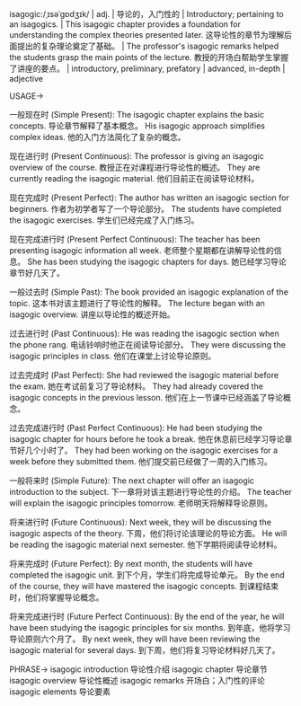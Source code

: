 isagogic:/ˌɪsəˈɡɒdʒɪk/ | adj. | 导论的，入门性的 | Introductory; pertaining to an isagogics. |  This isagogic chapter provides a foundation for understanding the complex theories presented later.  这导论性的章节为理解后面提出的复杂理论奠定了基础。 | The professor's isagogic remarks helped the students grasp the main points of the lecture. 教授的开场白帮助学生掌握了讲座的要点。 | introductory, preliminary, prefatory | advanced, in-depth | adjective

USAGE->

一般现在时 (Simple Present):
The isagogic chapter explains the basic concepts. 导论章节解释了基本概念。
His isagogic approach simplifies complex ideas. 他的入门方法简化了复杂的概念。


现在进行时 (Present Continuous):
The professor is giving an isagogic overview of the course. 教授正在对课程进行导论性的概述。
They are currently reading the isagogic material. 他们目前正在阅读导论材料。


现在完成时 (Present Perfect):
The author has written an isagogic section for beginners. 作者为初学者写了一个导论部分。
The students have completed the isagogic exercises. 学生们已经完成了入门练习。


现在完成进行时 (Present Perfect Continuous):
The teacher has been presenting isagogic information all week.  老师整个星期都在讲解导论性的信息。
She has been studying the isagogic chapters for days. 她已经学习导论章节好几天了。


一般过去时 (Simple Past):
The book provided an isagogic explanation of the topic. 这本书对该主题进行了导论性的解释。
The lecture began with an isagogic overview.  讲座以导论性的概述开始。


过去进行时 (Past Continuous):
He was reading the isagogic section when the phone rang.  电话铃响时他正在阅读导论部分。
They were discussing the isagogic principles in class. 他们在课堂上讨论导论原则。


过去完成时 (Past Perfect):
She had reviewed the isagogic material before the exam. 她在考试前复习了导论材料。
They had already covered the isagogic concepts in the previous lesson. 他们在上一节课中已经涵盖了导论概念。


过去完成进行时 (Past Perfect Continuous):
He had been studying the isagogic chapter for hours before he took a break. 他在休息前已经学习导论章节好几个小时了。
They had been working on the isagogic exercises for a week before they submitted them.  他们提交前已经做了一周的入门练习。


一般将来时 (Simple Future):
The next chapter will offer an isagogic introduction to the subject. 下一章将对该主题进行导论性的介绍。
The teacher will explain the isagogic principles tomorrow. 老师明天将解释导论原则。


将来进行时 (Future Continuous):
Next week, they will be discussing the isagogic aspects of the theory. 下周，他们将讨论该理论的导论方面。
He will be reading the isagogic material next semester.  他下学期将阅读导论材料。


将来完成时 (Future Perfect):
By next month, the students will have completed the isagogic unit. 到下个月，学生们将完成导论单元。
By the end of the course, they will have mastered the isagogic concepts.  到课程结束时，他们将掌握导论概念。


将来完成进行时 (Future Perfect Continuous):
By the end of the year, he will have been studying the isagogic principles for six months. 到年底，他将学习导论原则六个月了。
By next week, they will have been reviewing the isagogic material for several days.  到下周，他们将复习导论材料好几天了。


PHRASE->
isagogic introduction  导论性介绍
isagogic chapter 导论章节
isagogic overview 导论性概述
isagogic remarks 开场白；入门性的评论
isagogic elements 导论要素
